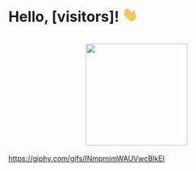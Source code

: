 # Hello, [visitors]!  <img src="https://raw.githubusercontent.com/ABSphreak/ABSphreak/master/gifs/Hi.gif" width="30px"></h2>

<div align="center">
	<br>
	<img src="https://giphy.com/gifs/rMeyHbcQgiyAXrZsua" width="200" height="200">
</div>

https://giphy.com/gifs/INmpmimWAUVwcBlkEI
